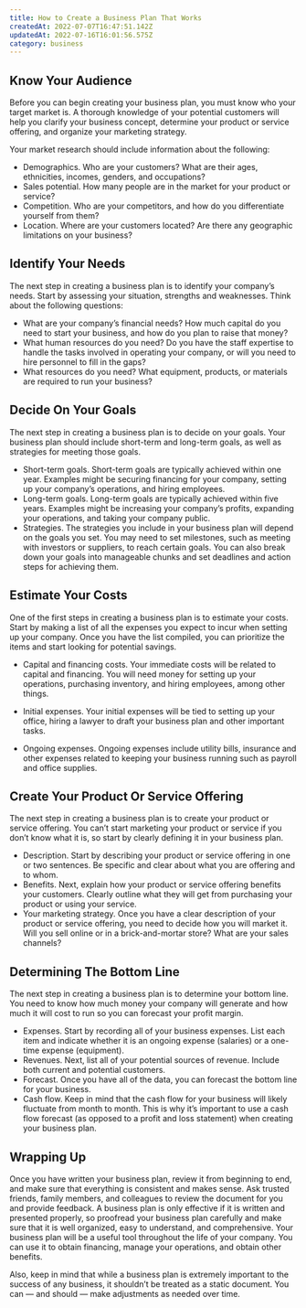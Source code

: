 ```yaml
---
title: How to Create a Business Plan That Works
createdAt: 2022-07-07T16:47:51.142Z
updatedAt: 2022-07-16T16:01:56.575Z
category: business
---
```


## Know Your Audience

Before you can begin creating your business plan, you must know who your target market is. A thorough knowledge of your potential customers will help you clarify your business concept, determine your product or service offering, and organize your marketing strategy.

Your market research should include information about the following:

- Demographics. Who are your customers? What are their ages, ethnicities, incomes, genders, and occupations?
- Sales potential. How many people are in the market for your product or service?
- Competition. Who are your competitors, and how do you differentiate yourself from them?
- Location. Where are your customers located? Are there any geographic limitations on your business?

## Identify Your Needs

The next step in creating a business plan is to identify your company’s needs. Start by assessing your situation, strengths and weaknesses. Think about the following questions:

- What are your company’s financial needs? How much capital do you need to start your business, and how do you plan to raise that money?
- What human resources do you need? Do you have the staff expertise to handle the tasks involved in operating your company, or will you need to hire personnel to fill in the gaps?
- What resources do you need? What equipment, products, or materials are required to run your business?

## Decide On Your Goals

The next step in creating a business plan is to decide on your goals. Your business plan should include short-term and long-term goals, as well as strategies for meeting those goals.
- Short-term goals. Short-term goals are typically achieved within one year. Examples might be securing financing for your company, setting up your company’s operations, and hiring employees.
- Long-term goals. Long-term goals are typically achieved within five years. Examples might be increasing your company’s profits, expanding your operations, and taking your company public.
- Strategies. The strategies you include in your business plan will depend on the goals you set. You may need to set milestones, such as meeting with investors or suppliers, to reach certain goals. You can also break down your goals into manageable chunks and set deadlines and action steps for achieving them.

## Estimate Your Costs

One of the first steps in creating a business plan is to estimate your costs. Start by making a list of all the expenses you expect to incur when setting up your company. Once you have the list compiled, you can prioritize the items and start looking for potential savings.

- Capital and financing costs. Your immediate costs will be related to capital and financing. You will need money for setting up your operations, purchasing inventory, and hiring employees, among other things.

- Initial expenses. Your initial expenses will be tied to setting up your office, hiring a lawyer to draft your business plan and other important tasks.
- Ongoing expenses. Ongoing expenses include utility bills, insurance and other expenses related to keeping your business running such as payroll and office supplies.

## Create Your Product Or Service Offering

The next step in creating a business plan is to create your product or service offering. You can’t start marketing your product or service if you don’t know what it is, so start by clearly defining it in your business plan.
- Description. Start by describing your product or service offering in one or two sentences. Be specific and clear about what you are offering and to whom.
- Benefits. Next, explain how your product or service offering benefits your customers. Clearly outline what they will get from purchasing your product or using your service.
- Your marketing strategy. Once you have a clear description of your product or service offering, you need to decide how you will market it. Will you sell online or in a brick-and-mortar store? What are your sales channels?

## Determining The Bottom Line

The next step in creating a business plan is to determine your bottom line. You need to know how much money your company will generate and how much it will cost to run so you can forecast your profit margin.
- Expenses. Start by recording all of your business expenses. List each item and indicate whether it is an ongoing expense (salaries) or a one-time expense (equipment).
- Revenues. Next, list all of your potential sources of revenue. Include both current and potential customers.
- Forecast. Once you have all of the data, you can forecast the bottom line for your business.
- Cash flow. Keep in mind that the cash flow for your business will likely fluctuate from month to month. This is why it’s important to use a cash flow forecast (as opposed to a profit and loss statement) when creating your business plan.

## Wrapping Up

Once you have written your business plan, review it from beginning to end, and make sure that everything is consistent and makes sense. Ask trusted friends, family members, and colleagues to review the document for you and provide feedback.
A business plan is only effective if it is written and presented properly, so proofread your business plan carefully and make sure that it is well organized, easy to understand, and comprehensive.
Your business plan will be a useful tool throughout the life of your company. You can use it to obtain financing, manage your operations, and obtain other benefits.

Also, keep in mind that while a business plan is extremely important to the success of any business, it shouldn’t be treated as a static document. You can — and should — make adjustments as needed over time.
